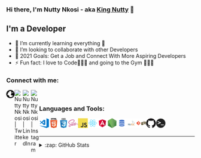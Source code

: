 ### Hi there, I'm Nutty Nkosi - aka [King Nutty][website] 👋

<!-- [![Website](https://img.shields.io/website?label=codeSTACKr.com&style=for-the-badge&url=https%3A%2F%2Fcodestackr.com)](https://codestackr.com)
[![Twitter Follow](https://img.shields.io/twitter/follow/codeSTACKr?color=1DA1F2&logo=twitter&style=for-the-badge)](https://twitter.com/intent/follow?original_referer=https%3A%2F%2Fgithub.com%2FcodeSTACKr&screen_name=codeSTACKr) -->

## I'm a Developer

- 🌱 I’m currently learning everything 🤣
- 👯 I’m looking to collaborate with other Developers
- 🥅 2021 Goals: Get a Job and Connect With More Aspiring Developers
- ⚡ Fun fact: I love to Code👨🏽‍💻 and going to the Gym 🏋🏽‍♀️

### Connect with me:

[<img align="left" alt="NuttyNkosi" width="22px" src="https://raw.githubusercontent.com/iconic/open-iconic/master/svg/globe.svg" />][website]
[<img align="left" alt="NuttyNkosi | Twitter" width="22px" src="https://cdn.jsdelivr.net/npm/simple-icons@v3/icons/twitter.svg" />][twitter]
[<img align="left" alt="NuttyNkosi | LinkedIn" width="22px" src="https://cdn.jsdelivr.net/npm/simple-icons@v3/icons/linkedin.svg" />][linkedin]
[<img align="left" alt="NuttyNkosi | Instagram" width="22px" src="https://cdn.jsdelivr.net/npm/simple-icons@v3/icons/instagram.svg" />][instagram]

<br />

### Languages and Tools:

[<img align="left" alt="Visual Studio Code" width="26px" src="https://raw.githubusercontent.com/github/explore/80688e429a7d4ef2fca1e82350fe8e3517d3494d/topics/visual-studio-code/visual-studio-code.png" />][vscode]
[<img align="left" alt="HTML5" width="26px" src="https://raw.githubusercontent.com/github/explore/80688e429a7d4ef2fca1e82350fe8e3517d3494d/topics/html/html.png" />][html5]
[<img align="left" alt="CSS3" width="26px" src="https://raw.githubusercontent.com/github/explore/80688e429a7d4ef2fca1e82350fe8e3517d3494d/topics/css/css.png" />][css3]
[<img align="left" alt="Sass" width="26px" src="https://raw.githubusercontent.com/github/explore/80688e429a7d4ef2fca1e82350fe8e3517d3494d/topics/sass/sass.png" />][sass]
[<img align="left" alt="JavaScript" width="26px" src="https://raw.githubusercontent.com/github/explore/80688e429a7d4ef2fca1e82350fe8e3517d3494d/topics/javascript/javascript.png" />][javascript]
[<img align="left" alt="React" width="26px" src="https://raw.githubusercontent.com/github/explore/80688e429a7d4ef2fca1e82350fe8e3517d3494d/topics/react/react.png" />][react]
[<img align="left" alt="Gatsby" width="26px" src="https://raw.githubusercontent.com/github/explore/e94815998e4e0713912fed477a1f346ec04c3da2/topics/angular/angular.png" />][angular]
<!-- [<img align="left" alt="GraphQL" width="26px" src="https://raw.githubusercontent.com/github/explore/80688e429a7d4ef2fca1e82350fe8e3517d3494d/topics/graphql/graphql.png" />][webdevplaylist] -->
[<img align="left" alt="Node.js" width="26px" src="https://raw.githubusercontent.com/github/explore/80688e429a7d4ef2fca1e82350fe8e3517d3494d/topics/nodejs/nodejs.png" />][nodejs]
<!-- [<img align="left" alt="Deno" width="26px" src="https://raw.githubusercontent.com/github/explore/361e2821e2dea67711cde99c9c40ed357061cf27/topics/deno/deno.png" />][webdevplaylist] -->
[<img align="left" alt="SQL" width="26px" src="https://raw.githubusercontent.com/github/explore/80688e429a7d4ef2fca1e82350fe8e3517d3494d/topics/sql/sql.png" />][sql]
[<img align="left" alt="MySQL" width="26px" src="https://raw.githubusercontent.com/github/explore/80688e429a7d4ef2fca1e82350fe8e3517d3494d/topics/mysql/mysql.png" />][mysql]
<!-- [<img align="left" alt="MongoDB" width="26px" src="https://raw.githubusercontent.com/github/explore/80688e429a7d4ef2fca1e82350fe8e3517d3494d/topics/mongodb/mongodb.png" />][webdevplaylist] -->
[<img align="left" alt="Git" width="26px" src="https://raw.githubusercontent.com/github/explore/80688e429a7d4ef2fca1e82350fe8e3517d3494d/topics/git/git.png" />][git]
[<img align="left" alt="GitHub" width="26px" src="https://raw.githubusercontent.com/github/explore/78df643247d429f6cc873026c0622819ad797942/topics/github/github.png" />][github]
[<img align="left" alt="Terminal" width="26px" src="https://raw.githubusercontent.com/github/explore/80688e429a7d4ef2fca1e82350fe8e3517d3494d/topics/terminal/terminal.png" />][terminal]

<br />
<br />

---
  
<details>
  <summary>:zap: GitHub Stats</summary>

  <img align="left" alt="Nutty's GitHub Stats" src="https://github-readme-stats.codestackr.vercel.app/api?username=Nutty4616&show_icons=true&hide_border=true&theme=cobalt" />

</details>

[website]: https://nutty-portfolio.vercel.app/
[twitter]: https://twitter.com/NuttyNkosi2
[instagram]: https://www.instagram.com/nutty.nkosi/
[linkedin]: https://www.linkedin.com/in/nutty-nkosi-846361160/
[vscode]: https://code.visualstudio.com/
[html5]: https://www.w3schools.com/html/
[css3]: https://www.w3schools.com/css/default.asp
[sass]: https://sass-lang.com/
[javascript]: https://www.javascript.com/
[react]: https://reactjs.org/
[angular]: https://angular.io/
[nodejs]: https://angular.io/
[sql]: https://www.w3schools.com/sql/sql_intro.asp
[mysql]: https://www.mysql.com/
[git]: https://git-scm.com/
[github]: https://github.com/
[terminal]: https://docs.microsoft.com/en-us/windows/terminal/command-line-arguments?tabs=windows



